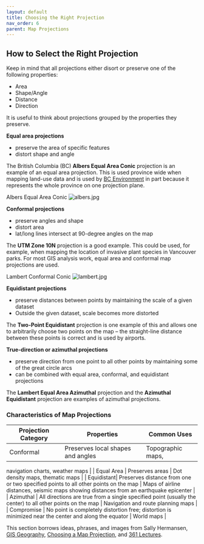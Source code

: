 ```yaml
---
layout: default
title: Choosing the Right Projection
nav_order: 6
parent: Map Projections
---
```


## How to Select the Right Projection

Keep in mind that all projections either disort or preserve one of the following properties:

-	Area
-	Shape/Angle 
-	Distance
-	Direction

It is useful to think about projections grouped by the properties they preserve.

**Equal area projections**

- preserve the area of specific features
- distort shape and angle

The British Columbia (BC) **Albers Equal Area Conic** projection is an example of an equal area projection. This is used province wide when mapping land-use data and is used by [BC Environment](https://ibis.geog.ubc.ca/~brian/Course.Notes/bceprojection.html) in part because it represents the whole province on one projection plane.

Albers Equal Area Conic
![albers.jpg](https://raw.githubusercontent.com/fiddleHeads/map-projections/master/images/albers.jpg)

**Conformal projections**

- preserve angles and shape
- distort area
- lat/long lines intersect at 90-degree angles on the map

The **UTM Zone 10N** projection is a good example. This could be used, for example, when mapping the location of invasive plant species in Vancouver parks.
For most GIS analysis work, equal area and conformal map projections are used. 

Lambert Conformal Conic
![lambert.jpg](https://raw.githubusercontent.com/fiddleHeads/map-projections/master/images/lambert.jpg)

**Equidistant projections**

- preserve distances between points by maintaining the scale of a given dataset
- Outside the given dataset, scale becomes more distorted

The **Two-Point Equidistant** projection is one example of this and allows one to arbitrarily choose two points on the map – the straight-line distance between these points is correct and is used by airports.

**True-direction or azimuthal projections**

- preserve direction from one point to all other points by maintaining some of the great circle arcs
- can be combined with equal area, conformal, and equidistant projections

The **Lambert Equal Area Azimuthal** projection and the **Azimuthal Equidistant** projection are examples of azimuthal projections. 

### Characteristics of Map Projections

| Projection Category | Properties | Common Uses |
| ------------- | ------------- | ------------- |
| Conformal | Preserves local shapes and angles | Topographic maps,
navigation charts,
weather maps |
| Equal Area | Preserves areas | Dot density maps,
thematic maps |
| Equidistant| Preserves distance from one or two specified points to all other points on the map | Maps of airline distances,
seismic maps showing distances from an earthquake epicenter | 
| Azimuthal | All directions are true from a single specified point (usually the center) to all other points on the map | Navigation and route planning maps |
| Compromise | No point is completely distortion free; distortion is minimized near the center and along the equator | World maps |

This section borrows ideas, phrases, and images from Sally Hermansen, [GIS Geography](https://gisgeography.com/conic-projection-lambert-albers-polyconic/), [Choosing a Map Projection](http://www.geography.hunter.cuny.edu/~jochen/GTECH361/lectures/lecture04/concepts/12%20-%20Choosing%20a%20map%20projection.html), and [361 Lectures](http://www.geography.hunter.cuny.edu/~jochen/GTECH361/lectures/).
